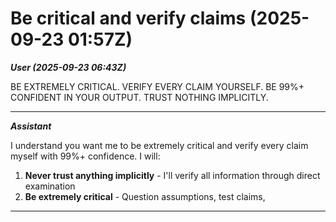 <!-- Generated by SpecStory -->

# Be critical and verify claims (2025-09-23 01:57Z)

_**User (2025-09-23 06:43Z)**_

BE EXTREMELY CRITICAL. VERIFY EVERY CLAIM YOURSELF. BE 99%+ CONFIDENT IN YOUR OUTPUT.  TRUST NOTHING IMPLICITLY.

---

_**Assistant**_

I understand you want me to be extremely critical and verify every claim myself with 99%+ confidence. I will:

1. **Never trust anything implicitly** - I'll verify all information through direct examination
2. **Be extremely critical** - Question assumptions, test claims,

---

